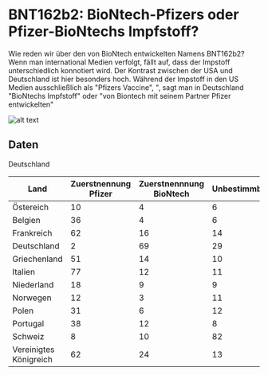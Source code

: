 # BNT162b2: BioNtech-Pfizers oder Pfizer-BioNtechs Impfstoff?

Wie reden wir über den von BioNtech entwickelten Namens BNT162b2?
Wenn man international Medien verfolgt, fällt auf, dass der Impstoff unterschiedlich konnotiert wird. Der Kontrast zwischen der USA und Deutschland ist hier besonders hoch.
Während der Impstoff in den US Medien ausschließlich als "Pfizers Vaccine", ", sagt man in Deutschland "BioNtechs Impfstoff" oder "von Biontech mit seinem Partner Pfizer entwickelten"


![alt text](https://cdn.searchenginejournal.com/wp-content/uploads/2020/05/reverse-image-search-your-complete-guide-5ef5f5435f949-1520x800.png)
## Daten
Deutschland 


| Land | Zuerstnennung Pfizer | Zuerstnennnung BioNtech | Unbestimmbar |Prozentsätze
| ---         |     ---      |     ---      |     ---      |     ---      |
|Östereich|10|4|6|90/10
|Belgien|36|4|6|78/22
|Frankreich|62|16|14|67/33
|Deutschland|2|69|29|2/98
|Griechenland|51|14|10|68/32
|Italien|77|12|11|77/23
|Niederland|18|9|9|50/50
|Norwegen|12|3|11|46/54
|Polen|31|6|12|63/37
|Portugal|38|12|8|66/34
|Schweiz|8|10|82|92/8
|Vereinigtes Königreich|62|24|13|63/37
